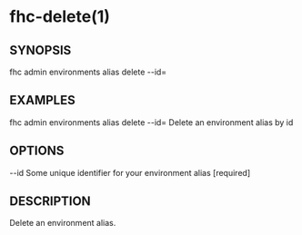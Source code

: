 fhc-delete(1)
=============
## SYNOPSIS

 fhc admin environments alias delete --id=<id>

## EXAMPLES

  fhc admin environments alias delete --id=<environment alias id>    Delete an environment alias by id


## OPTIONS

  --id  Some unique identifier for your environment alias  [required]

## DESCRIPTION

Delete an environment alias.

